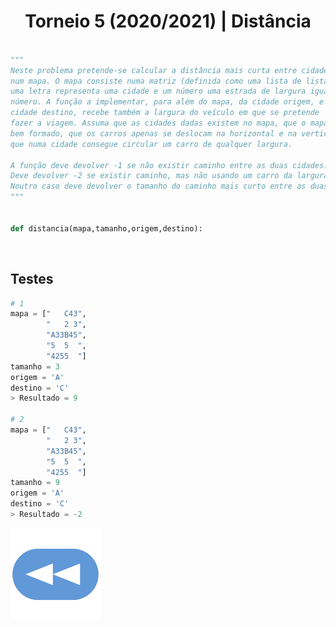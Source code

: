 <h1 style="text-align: center;">Torneio 5 (2020/2021) | Distância</h1>

```Python

"""
Neste problema pretende-se calcular a distância mais curta entre cidades
num mapa. O mapa consiste numa matriz (definida como uma lista de listas) onde
uma letra representa uma cidade e um número uma estrada de largura igual a esse
número. A função a implementar, para além do mapa, da cidade origem, e da
cidade destino, recebe também a largura do veículo em que se pretende
fazer a viagem. Assuma que as cidades dadas existem no mapa, que o mapa está
bem formado, que os carros apenas se deslocam na horizontal e na vertical, e
que numa cidade consegue circular um carro de qualquer largura.

A função deve devolver -1 se não existir caminho entre as duas cidades.
Deve devolver -2 se existir caminho, mas não usando um carro da largura dada.
Noutro caso deve devolver o tamanho do caminho mais curto entre as duas cidades.
"""


def distancia(mapa,tamanho,origem,destino):

```

<br>


## Testes

```Python
# 1
mapa = ["   C43",
        "   2 3",
        "A33B45",
        "5  5  ",
        "4255  "]
tamanho = 3
origem = 'A'
destino = 'C'
> Resultado = 9

# 2
mapa = ["   C43",
        "   2 3",
        "A33B45",
        "5  5  ",
        "4255  "]
tamanho = 9
origem = 'A'
destino = 'C'
> Resultado = -2
```

[![retroceder](https://raw.githubusercontent.com/David81820/Recursos-LCC/main/Rewind.png)](https://david81820.github.io/Recursos-LCC/2ano/2sem/LA2/codigo)